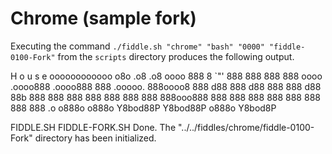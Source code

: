 Chrome (sample fork)
======

Executing the command `./fiddle.sh "chrome" "bash" "0000" "fiddle-0100-Fork"` from the `scripts` directory produces the following output.

   H o u s e
   oooooooooooo  o8o        .o8        .o8  oooo
    888       8  `"'        888        888   888
    888         oooo   .oooo888   .oooo888   888   .ooooo.
    888oooo8     888  d88   888  d88   888   888  d88   88b
    888          888  888   888  888   888   888  888ooo888
    888          888  888   888  888   888   888  888    .o
   o888o        o888o  Y8bod88P   Y8bod88P  o888o  Y8bod8P
   
   FIDDLE.SH
   FIDDLE-FORK.SH
   Done. The "../../fiddles/chrome/fiddle-0100-Fork" directory has been initialized.
    
